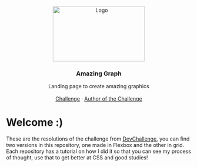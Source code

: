<br />
<p align="center">
  <a href="http://www.freepik.com">
    <img src="https://trello-attachments.s3.amazonaws.com/590fa896d2d25e50583de620/874x512/2bc76fc9373587c9d5ca571d19530719/4435_1.png" alt="Logo" width="250" height="150">
  </a>

  <h3 align="center">Amazing Graph</h3>

  <p align="center">
    Landing page to create amazing graphics
       <br />
    <br />
    <a href="https://github.com/Lorenalgm/AmazingGraph">Challenge</a>
    ·
    <a href="https://www.linkedin.com/in/lorenagmontes/">Author of the Challenge</a>
  </p>
</p>



# Welcome :)
These are the resolutions of the challenge from <a href="https://devchallenge.now.sh/"> DevChallenge</a>, you can find two versions in this repository, one made in Flexbox and the other in grid. Each repository has a tutorial on how I did it so that you can see my process of thought, use that to get better at CSS and good studies!

